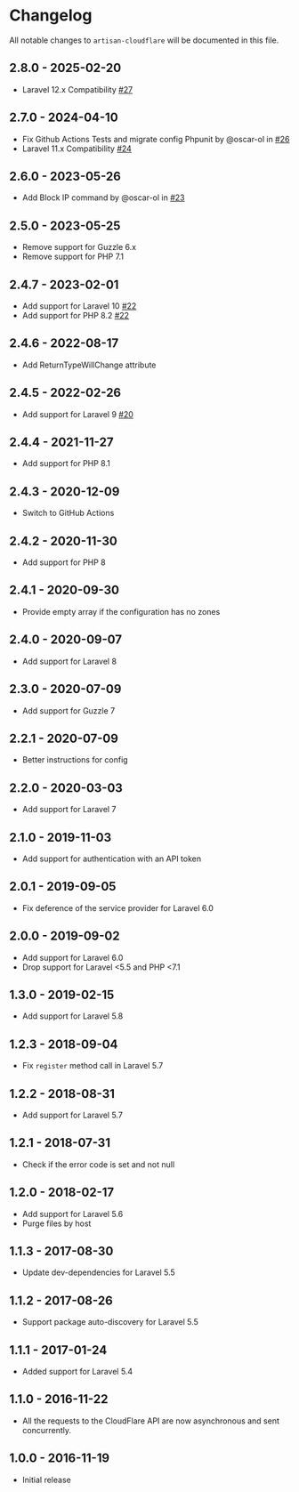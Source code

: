 # Changelog

All notable changes to `artisan-cloudflare` will be documented in this file.

## 2.8.0 - 2025-02-20

-   Laravel 12.x Compatibility [#27](https://github.com/sebdesign/artisan-cloudflare/pull/27)

## 2.7.0 - 2024-04-10

-   Fix Github Actions Tests and migrate config Phpunit by @oscar-ol in [#26](https://github.com/sebdesign/artisan-cloudflare/pull/26)
-   Laravel 11.x Compatibility [#24](https://github.com/sebdesign/artisan-cloudflare/pull/24)

## 2.6.0 - 2023-05-26

-   Add Block IP command by @oscar-ol in [#23](https://github.com/sebdesign/artisan-cloudflare/pull/23)

## 2.5.0 - 2023-05-25

-   Remove support for Guzzle 6.x
-   Remove support for PHP 7.1

## 2.4.7 - 2023-02-01

-   Add support for Laravel 10 [#22](https://github.com/sebdesign/artisan-cloudflare/pull/22)
-   Add support for PHP 8.2 [#22](https://github.com/sebdesign/artisan-cloudflare/pull/22)

## 2.4.6 - 2022-08-17

-   Add ReturnTypeWillChange attribute

## 2.4.5 - 2022-02-26

-   Add support for Laravel 9 [#20](https://github.com/sebdesign/artisan-cloudflare/pull/20)

## 2.4.4 - 2021-11-27

-   Add support for PHP 8.1

## 2.4.3 - 2020-12-09

-   Switch to GitHub Actions

## 2.4.2 - 2020-11-30

-   Add support for PHP 8

## 2.4.1 - 2020-09-30

-   Provide empty array if the configuration has no zones

## 2.4.0 - 2020-09-07

-   Add support for Laravel 8

## 2.3.0 - 2020-07-09

-   Add support for Guzzle 7

## 2.2.1 - 2020-07-09

-   Better instructions for config

## 2.2.0 - 2020-03-03

-   Add support for Laravel 7

## 2.1.0 - 2019-11-03

-   Add support for authentication with an API token

## 2.0.1 - 2019-09-05

-   Fix deference of the service provider for Laravel 6.0

## 2.0.0 - 2019-09-02

-   Add support for Laravel 6.0
-   Drop support for Laravel <5.5 and PHP <7.1

## 1.3.0 - 2019-02-15

-   Add support for Laravel 5.8

## 1.2.3 - 2018-09-04

-   Fix `register` method call in Laravel 5.7

## 1.2.2 - 2018-08-31

-   Add support for Laravel 5.7

## 1.2.1 - 2018-07-31

-   Check if the error code is set and not null

## 1.2.0 - 2018-02-17

-   Add support for Laravel 5.6
-   Purge files by host

## 1.1.3 - 2017-08-30

-   Update dev-dependencies for Laravel 5.5

## 1.1.2 - 2017-08-26

-   Support package auto-discovery for Laravel 5.5

## 1.1.1 - 2017-01-24

-   Added support for Laravel 5.4

## 1.1.0 - 2016-11-22

-   All the requests to the CloudFlare API are now asynchronous and sent concurrently.

## 1.0.0 - 2016-11-19

-   Initial release
